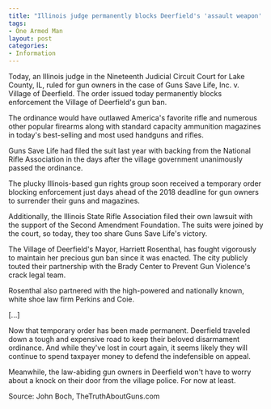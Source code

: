 ```yaml
---
title: "Illinois judge permanently blocks Deerfield's 'assault weapon' and magazine possession bans"
tags:
- One Armed Man
layout: post
categories:
- Information
---
```


Today, an Illinois judge in the Nineteenth Judicial Circuit Court for Lake County, IL, ruled for gun owners in the case of Guns Save Life, Inc. v. Village of Deerfield. The order issued today permanently blocks enforcement the Village of Deerfield's gun ban.

The ordinance would have outlawed America's favorite rifle and numerous other popular firearms along with standard capacity ammunition magazines in today's best-selling and most used handguns and rifles.

Guns Save Life had filed the suit last year with backing from the National Rifle Association in the days after the village government unanimously passed the ordinance.

The plucky Illinois-based gun rights group soon received a temporary order blocking enforcement just days ahead of the 2018 deadline for gun owners to surrender their guns and magazines.

Additionally, the Illinois State Rifle Association filed their own lawsuit with the support of the Second Amendment Foundation. The suits were joined by the court, so today, they too share Guns Save Life's victory.

The Village of Deerfield's Mayor, Harriett Rosenthal, has fought vigorously to maintain her precious gun ban since it was enacted. The city publicly touted their partnership with the Brady Center to Prevent Gun Violence's crack legal team.

Rosenthal also partnered with the high-powered and nationally known, white shoe law firm Perkins and Coie.

\[...\]

Now that temporary order has been made permanent. Deerfield traveled down a tough and expensive road to keep their beloved disarmament ordinance. And while they've lost in court again, it seems likely they will continue to spend taxpayer money to defend the indefensible on appeal.

Meanwhile, the law-abiding gun owners in Deerfield won't have to worry about a knock on their door from the village police. For now at least.

Source: John Boch, TheTruthAboutGuns.com

